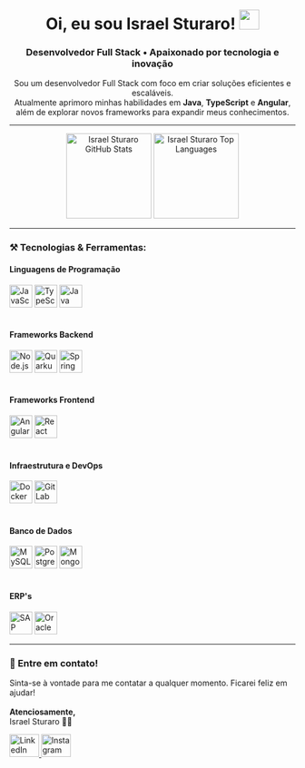 <!-- Título e breve descrição -->
<h1 align="center">Oi, eu sou Israel Sturaro! <img src="https://media.giphy.com/media/hvRJCLFzcasrR4ia7z/giphy.gif" width="35"></h1>
<h3 align="center">Desenvolvedor Full Stack • Apaixonado por tecnologia e inovação</h3>

<!-- Sobre mim / Apresentação -->
<p align="center">
  Sou um desenvolvedor Full Stack com foco em criar soluções eficientes e escaláveis. <br>
  Atualmente aprimoro minhas habilidades em <strong>Java</strong>, <strong>TypeScript</strong> e <strong>Angular</strong>, além de explorar novos frameworks para expandir meus conhecimentos.
</p>

---

<!-- Badges e Status do GitHub -->
<div align="center">
  <!-- Estatísticas -->
  <img 
       src="https://github-readme-stats.vercel.app/api?username=Israelsturaro&show_icons=true&theme=dracula&include_all_commits=true&count_private=true" 
       height="150" 
       alt="Israel Sturaro GitHub Stats" 
  />
  <!-- Linguagens mais usadas -->
  <img 
       src="https://github-readme-stats.vercel.app/api/top-langs?username=Israelsturaro&layout=compact&theme=dracula&langs_count=5" 
       height="150" 
       alt="Israel Sturaro Top Languages" 
  />
</div>

---

<!-- Habilidades e Ferramentas -->
<h3 align="left">⚒️ Tecnologias & Ferramentas:</h3>

<!-- Linguagens de Programação -->
<h4>Linguagens de Programação</h4>
<div align="left">
  <img src="https://cdn.jsdelivr.net/gh/devicons/devicon/icons/javascript/javascript-original.svg" height="40" alt="JavaScript logo" />
  <img src="https://cdn.jsdelivr.net/gh/devicons/devicon/icons/typescript/typescript-original.svg" height="40" alt="TypeScript logo" />
  <img src="https://cdn.jsdelivr.net/gh/devicons/devicon/icons/java/java-original.svg" height="40" alt="Java logo" />
  <!-- Adicione outras linguagens que você utiliza -->
</div>

<br>

<!-- Frameworks Backend -->
<h4>Frameworks Backend</h4>
<div align="left">
  <!-- Node.js -->
  <img src="https://cdn.jsdelivr.net/gh/devicons/devicon/icons/nodejs/nodejs-original.svg" height="40" alt="Node.js logo" />
  <img src="https://cdn.jsdelivr.net/gh/devicons/devicon/icons/quarkus/quarkus-original.svg" height="40" alt="Quarkus logo"  />  
  <img src="https://cdn.jsdelivr.net/gh/devicons/devicon/icons/spring/spring-original.svg" height="40" alt="Spring logo" />
</div>


<br>

<!-- Frameworks Frontend -->
<h4>Frameworks Frontend</h4>
<div align="left">
  <img src="https://cdn.jsdelivr.net/gh/devicons/devicon/icons/angularjs/angularjs-original.svg" height="40" alt="Angular logo" />
  <!-- Exemplo para React -->
  <img src="https://cdn.jsdelivr.net/gh/devicons/devicon/icons/react/react-original.svg" height="40" alt="React logo" />
  <!-- Exemplo para Vue.js -->
</div>

<br>

<!-- Infraestrutura e DevOps -->
<h4>Infraestrutura e DevOps</h4>
<div align="left">
  <img src="https://cdn.jsdelivr.net/gh/devicons/devicon/icons/docker/docker-original.svg" height="40" alt="Docker logo" />
  <!-- Exemplo para GitLab CI -->
  <img src="https://cdn.jsdelivr.net/gh/devicons/devicon/icons/gitlab/gitlab-original.svg" height="40" alt="GitLab logo" />
  <!-- Adicione outras tecnologias DevOps que você utiliza -->
</div>

<br>

<!-- Banco de Dados -->
<h4>Banco de Dados</h4>
<div align="left">
  <img src="https://cdn.jsdelivr.net/gh/devicons/devicon/icons/mysql/mysql-original.svg" height="40" alt="MySQL logo" />
  <img src="https://cdn.jsdelivr.net/gh/devicons/devicon/icons/postgresql/postgresql-original.svg" height="40" alt="PostgreSQL logo" />
  <img src="https://cdn.jsdelivr.net/gh/devicons/devicon/icons/mongodb/mongodb-original.svg" height="40" alt="MongoDB logo" />
  <!-- Adicione outros bancos de dados que você utiliza -->
</div>

<br>

<!-- ERPs -->
<h4>ERP's</h4>
<div align="left">
  <!-- Exemplo para SAP -->
  <img src="https://upload.wikimedia.org/wikipedia/commons/5/59/SAP_2011_logo.svg" height="40" alt="SAP logo" />
  <!-- Exemplo para Oracle -->
  <img src="https://cdn.jsdelivr.net/gh/devicons/devicon/icons/oracle/oracle-original.svg" height="40" alt="Oracle logo" />
  <!-- Adicione outros ERPs ou ferramentas comerciais que você utiliza -->
</div>

---

<!-- Contato -->
<h3 align="left">📩 Entre em contato!</h3>
<p align="left">
  Sinta-se à vontade para me contatar a qualquer momento. Ficarei feliz em ajudar! <br><br>
  <strong>Atenciosamente,</strong><br>
  Israel Sturaro 👨‍💻
</p>

<div align="left">
  <!-- LinkedIn -->
  <a href="https://www.linkedin.com/in/israel-sturaro-620760286/" target="_blank">
    <img 
         src="https://raw.githubusercontent.com/maurodesouza/profile-readme-generator/master/src/assets/icons/social/linkedin/default.svg" 
         width="52" 
         height="40" 
         alt="LinkedIn logo" 
    />
  </a>
  
  <!-- Instagram -->
  <a href="https://www.instagram.com/israelsturaro/" target="_blank">
    <img 
         src="https://raw.githubusercontent.com/maurodesouza/profile-readme-generator/master/src/assets/icons/social/instagram/default.svg" 
         width="52" 
         height="40" 
         alt="Instagram logo" 
    />
  </a>
  <!-- Adicione outros links, se desejar -->
</div>
